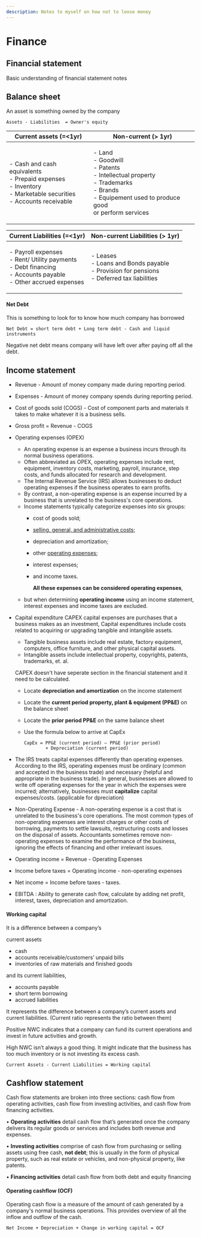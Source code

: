 ```yaml
---
description: Notes to myself on how not to loose money
---
```


# Finance

## Financial statement

Basic understanding of financial statement notes

## Balance sheet

An asset is something owned by the company

```
Assets - Liabilities  = Owner's equity 
```

| Current assets (=<1yr)                                                                                                      | Non-current (> 1yr)                                                                                                                                         |
| --------------------------------------------------------------------------------------------------------------------------- | ----------------------------------------------------------------------------------------------------------------------------------------------------------- |
| <p>- Cash and cash equivalents<br>- Prepaid expenses<br>- Inventory<br>- Marketable securities<br>- Accounts receivable</p> | <p>- Land<br>- Goodwill<br>- Patents<br>- Intellectual property<br>- Trademarks<br>- Brands<br>- Equipement used to produce good<br>or perform services</p> |

| Current Liabilities (=<1yr)                                                                                                 | Non-current Liabilities (> 1yr)                                                                        |
| --------------------------------------------------------------------------------------------------------------------------- | ------------------------------------------------------------------------------------------------------ |
| <p>- Payroll expenses<br>- Rent/ Utility payments<br>- Debt financing<br>- Accounts payable<br>- Other accrued expenses</p> | <p>- Leases<br>- Loans and Bonds payable<br>- Provision for pensions<br>- Deferred tax liabilities</p> |

#### Net Debt

This is something to look for to know how much company has borrowed

```
Net Debt = short term debt + Long term debt - Cash and liquid instruments
```

Negative net debt means company will have left over after paying off all the debt.

## Income statement

* Revenue - Amount of money company made during reporting period.
* Expenses - Amount of money company spends during reporting period.
* Cost of goods sold (COGS) - Cost of component parts and materials it takes to make whatever it is a business sells.
* Gross profit = Revenue - COGS
* Operating expenses (OPEX)
  * An operating expense is an expense a business incurs through its normal business operations.
  * Often abbreviated as OPEX, operating expenses include rent, equipment, inventory costs, marketing, payroll, insurance, step costs, and funds allocated for research and development.
  * The Internal Revenue Service (IRS) allows businesses to deduct operating expenses if the business operates to earn profits.
  * By contrast, a non-operating expense is an expense incurred by a business that is unrelated to the business's core operations.
  * Income statements typically categorize expenses into six groups:
    * cost of goods sold;
    * [selling, general, and administrative costs](https://www.investopedia.com/ask/answers/101314/what-are-differences-between-operating-expenses-and-sga.asp);
    * depreciation and amortization;
    * other [operating expenses](https://www.investopedia.com/terms/o/overhead-ratio.asp);
    * interest expenses;
    *   and income taxes.

        **All these expenses can be considered operating expenses**,
  * but when determining **operating income** using an income statement, interest expenses and income taxes are excluded.
*   Capital expenditure CAPEX capital expenses are purchases that a business makes as an investment, Capital expenditures include costs related to acquiring or upgrading tangible and intangible assets.

    * Tangible business assets include real estate, factory equipment, computers, office furniture, and other physical capital assets.
    * Intangible assets include intellectual property, copyrights, patents, trademarks, et. al.

    CAPEX doesn't have seperate section in the financial statement and it need to be calculated.

    * Locate **depreciation and amortization** on the income statement
    * Locate the **current period property, plant & equipment (PP\&E)** on the balance sheet
    * Locate the **prior period PP\&E** on the same balance sheet
    *   Use the formula below to arrive at CapEx

        ```
        CapEx = PP&E (current period) – PP&E (prior period) 
                + Depreciation (current period)

        ```
* The IRS treats capital expenses differently than operating expenses. According to the IRS, operating expenses must be ordinary (common and accepted in the business trade) and necessary (helpful and appropriate in the business trade). In general, businesses are allowed to write off operating expenses for the year in which the expenses were incurred; alternatively, businesses must **capitalize** capital expenses/costs. (applicable for dpreciation)
* Non-Operating Expense - A non-operating expense is a cost that is unrelated to the business's core operations. The most common types of non-operating expenses are interest charges or other costs of borrowing, payments to settle lawsuits, restructuring costs and losses on the disposal of assets. Accountants sometimes remove non-operating expenses to examine the performance of the business, ignoring the effects of financing and other irrelevant issues.
* Operating income = Revenue - Operating Expenses
* Income before taxes = Operating income - non-operating expenses
* Net income = Income before taxes - taxes.
* EBITDA : Ability to generate cash flow, calculate by adding net profit, interest, taxes, depreciation and amortization.

#### Working capital

It is a difference between a company’s

current assets

* cash
* accounts receivable/customers’ unpaid bills
* inventories of raw materials and finished goods

and its current liabilities,

* accounts payable
* short term borrowing
* accrued liabilities

It represents the difference between a company’s current assets and current liabilities. (Current ratio represents the ratio between them)

Positive NWC indicates that a company can fund its current operations and invest in future activities and growth.

High NWC isn’t always a good thing. It might indicate that the business has too much inventory or is not investing its excess cash.

```
Current Assets - Current Liabilities = Working capital
```

## Cashflow statement

Cash flow statements are broken into three sections: cash flow from operating activities, cash flow from investing activities, and cash flow from financing activities.

• **Operating activities** detail cash flow that’s generated once the company delivers its regular goods or services and includes both revenue and expenses.

• **Investing activities** comprise of cash flow from purchasing or selling assets using free cash, **not debt**; this is usually in the form of physical property, such as real estate or vehicles, and non-physical property, like patents.

• **Financing activities** detail cash flow from both debt and equity financing

#### Operating cashflow (OCF)

Operating cash flow is a measure of the amount of cash generated by a company's normal business operations. This provides overview of all the inflow and outflow of the cash.

```
Net Income + Depreciation + Change in working capital = OCF
```
